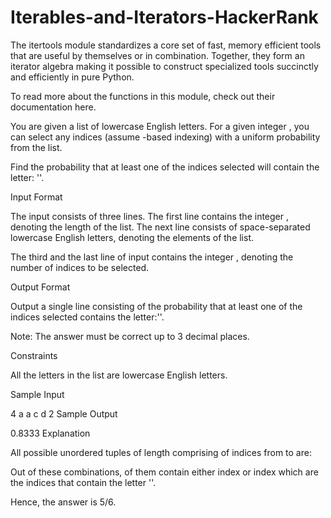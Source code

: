 # Iterables-and-Iterators-HackerRank

The itertools module standardizes a core set of fast, memory efficient tools that are useful by themselves or in combination. Together, they form an iterator algebra making it possible to construct specialized tools succinctly and efficiently in pure Python.

To read more about the functions in this module, check out their documentation here.

You are given a list of  lowercase English letters. For a given integer , you can select any  indices (assume -based indexing) with a uniform probability from the list.

Find the probability that at least one of the  indices selected will contain the letter: ''.

Input Format

The input consists of three lines. The first line contains the integer , denoting the length of the list. The next line consists of  space-separated lowercase English letters, denoting the elements of the list.

The third and the last line of input contains the integer , denoting the number of indices to be selected.

Output Format

Output a single line consisting of the probability that at least one of the  indices selected contains the letter:''.

Note: The answer must be correct up to 3 decimal places.

Constraints



All the letters in the list are lowercase English letters.

Sample Input

4 
a a c d
2
Sample Output

0.8333
Explanation

All possible unordered tuples of length  comprising of indices from  to  are:

Out of these  combinations,  of them contain either index  or index  which are the indices that contain the letter ''.

Hence, the answer is 5/6.
